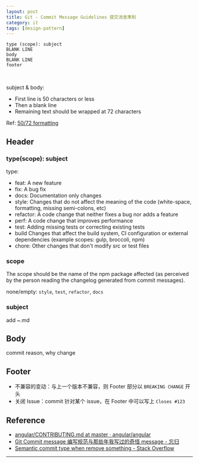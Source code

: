 ```yaml
---
layout: post
title: Git - Commit Message Guidelines 提交消息準則
category: it
tags: [design-pattern]
---
```


```console
type (scope): subject
BLANK LINE
body
BLANK LINE
footer
```

<br>

subject & body:
- First line is 50 characters or less
- Then a blank line
- Remaining text should be wrapped at 72 characters

Ref: [50/72 formatting](https://stackoverflow.com/questions/2290016/git-commit-messages-50-72-formatting)

## Header

### type(scope): subject

type:
- feat: A new feature
- fix: A bug fix
- docs: Documentation only changes
- style: Changes that do not affect the meaning of the code (white-space, formatting, missing semi-colons, etc)
- refactor: A code change that neither fixes a bug nor adds a feature
- perf: A code change that improves performance
- test: Adding missing tests or correcting existing tests
- build Changes that affect the build system, CI configuration or external dependencies (example scopes: gulp, broccoli, npm)
- chore: Other changes that don't modify src or test files

### scope

The scope should be the name of the npm package affected (as perceived by the person reading the changelog generated from commit messages).

none/empty: `style`, `test`, `refactor`, `docs`

### subject

add ~.md

## Body

commit reason, why change

## Footer

- 不兼容的变动：与上一个版本不兼容，则 Footer 部分以 `BREAKING CHANGE` 开头
- 关闭 Issue：commit 针对某个 issue，在 Footer 中可以写上 `Closes #123`

## Reference

- [angular/CONTRIBUTING.md at master · angular/angular](https://github.com/angular/angular/blob/master/CONTRIBUTING.md)
- [Git Commit message 编写规范与那些年我写过的奇怪 message - 忘归](http://jalan.space/2019/04/24/2019/git-commit-message/)
- [Semantic commit type when remove something - Stack Overflow](https://bit.ly/2ETksNT)

---
